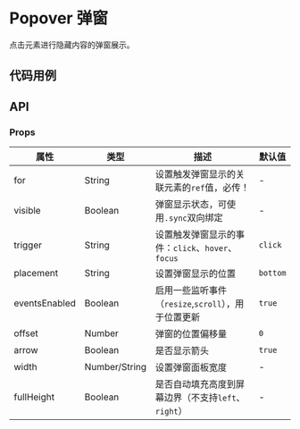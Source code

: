 # Popover 弹窗

点击元素进行隐藏内容的弹窗展示。

## 代码用例
<!--code-->
## API
### Props

属性|类型|描述|默认值
---|---|---|---
for|String|设置触发弹窗显示的关联元素的`ref`值，必传！|-
visible|Boolean|弹窗显示状态，可使用`.sync`双向绑定|-
trigger|String|设置触发弹窗显示的事件：`click`、`hover`、`focus`|`click`
placement|String|设置弹窗显示的位置|`bottom`
eventsEnabled|Boolean|启用一些监听事件（`resize`,`scroll`），用于位置更新|`true`
offset|Number|弹窗的位置偏移量|`0`
arrow|Boolean|是否显示箭头|`true`
width|Number/String|设置弹窗面板宽度|-
fullHeight|Boolean|是否自动填充高度到屏幕边界（不支持`left`、`right`）|-
